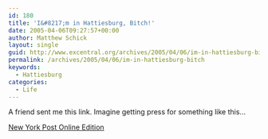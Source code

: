 ```yaml
---
id: 180
title: 'I&#8217;m in Hattiesburg, Bitch!'
date: 2005-04-06T09:27:57+00:00
author: Matthew Schick
layout: single
guid: http://www.excentral.org/archives/2005/04/06/im-in-hattiesburg-bitch/
permalink: /archives/2005/04/06/im-in-hattiesburg-bitch
keywords:
  - Hattiesburg
categories:
  - Life
---
```

A friend sent me this link.  Imagine getting press for something like this...  

<a href="http://www.nypost.com/seven/04032005/gossip/43732.htm">New York Post Online Edition</a>
